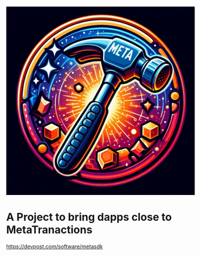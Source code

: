 ![Logo](logo.jpeg)

# A Project to bring dapps close to MetaTranactions

https://devpost.com/software/metasdk
